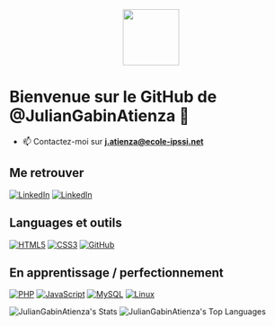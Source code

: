 <div id="header" align="center">
  <img src="https://media.tenor.com/6JptszQgCnkAAAAj/text-work.gif" width="100"/>
</div>

# Bienvenue sur le GitHub de @JulianGabinAtienza 👋

- 📫 Contactez-moi sur **j.atienza@ecole-ipssi.net**

## Me retrouver

[![LinkedIn](https://img.shields.io/badge/-GitHub-000?&logo=GitHub&logoColor=FFF)](https://www.github.com/JulianGabinAtienza)
[![LinkedIn](https://img.shields.io/badge/-LinkedIn-000?&logo=LinkedIn&logoColor=0A66C2)](https://www.linkedin.com/in/julian-atienza-389a9a2a0/)

## Languages et outils

[![HTML5](https://img.shields.io/badge/-HTML5-000?&logo=HTML5&logoColor=E34F26)]()
[![CSS3](https://img.shields.io/badge/-CSS3-000?&logo=CSS3&logoColor=1572B6)]()
[![GitHub](https://img.shields.io/badge/-GitHub-000?&logo=GitHub&logoColor=FFF)]()


## En apprentissage / perfectionnement

[![PHP](https://img.shields.io/badge/-PHP-000?&logo=PHP&logoColor=777BB4)]()
[![JavaScript](https://img.shields.io/badge/-JavaScript-000?&logo=JavaScript&logoColor=F7DF1E)]()
[![MySQL](https://img.shields.io/badge/-MySQL-000?&logo=MySQL&logoColor=4479A1)]()
[![Linux](https://img.shields.io/badge/-Linux-000?&logo=Linux&logoColor=FCC624)]()

![JulianGabinAtienza's Stats](https://github-readme-stats.vercel.app/api?username=JulianGabinAtienza&theme=dark&show_icons=true&hide_border=true&count_private=true) ![JulianGabinAtienza's Top Languages](https://github-readme-stats.vercel.app/api/top-langs/?username=JulianGabinAtienza&theme=dark&show_icons=true&hide_border=true&layout=compact)

